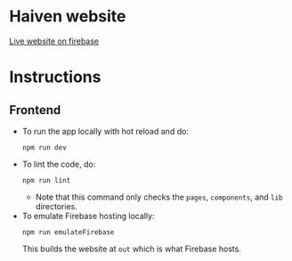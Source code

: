 # Haiven website

[Live website on firebase](https://haiven-hub.web.app/)

# Instructions

## Frontend

- To run the app locally with hot reload and do:
  ```{bash}
  npm run dev
  ```
- To lint the code, do:
  ```{bash}
  npm run lint
  ```
  - Note that this command only checks the `pages`, `components`, and `lib`
    directories.
- To emulate Firebase hosting locally:
  ```{bash}
  npm run emulateFirebase
  ```
  This builds the website at `out` which is what Firebase hosts.
